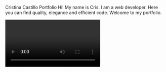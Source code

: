 Cristina Castillo Portfolio
Hi! My name is Cris. I am a web developer.
Here you can find quality, elegance and efficient code.
Welcome to my portfolio.

<video src="intro.mp4">
<img src="profilePhoto.PNG">
<img src="quiz_app.PNG">
